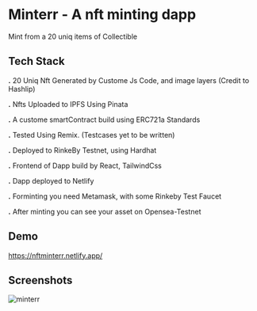 # Minterr - A nft minting dapp

Mint from a 20 uniq items of Collectible

## Tech Stack

**.** 20 Uniq Nft Generated by Custome Js Code, and image layers (Credit to Hashlip)

**.** Nfts Uploaded to IPFS Using Pinata

**.** A custome smartContract build using ERC721a Standards

**.** Tested Using Remix. (Testcases yet to be written)

**.** Deployed to RinkeBy Testnet, using Hardhat

**.** Frontend of Dapp build by React, TailwindCss

**.** Dapp deployed to Netlify

**.** Forminting you need Metamask, with some Rinkeby Test Faucet

**.** After minting you can see your asset on Opensea-Testnet

## Demo

https://nftminterr.netlify.app/

## Screenshots

![minterr](https://user-images.githubusercontent.com/82386993/167093512-c15b06b3-9115-44e3-8aa6-276382894a8f.png)
